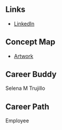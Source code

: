 ## Links

* [LinkedIn](https://www.linkedin.com/in/amberg96/)


## Concept Map
* [Artwork](Artwork.pdf)


## Career Buddy
Selena M Trujillo


## Career Path
Employee  


